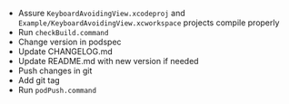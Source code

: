 - Assure `KeyboardAvoidingView.xcodeproj` and `Example/KeyboardAvoidingView.xcworkspace` projects compile properly
- Run `checkBuild.command`
- Change version in podspec
- Update CHANGELOG.md
- Update README.md with new version if needed
- Push changes in git
- Add git tag
- Run `podPush.command`
